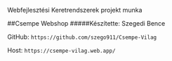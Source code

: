 Webfejlesztési Keretrendszerek projekt munka

##Csempe Webshop
#####Készítette: Szegedi Bence

GitHub: `https://github.com/szego911/Csempe-Vilag`

Host: `https://csempe-vilag.web.app/`
